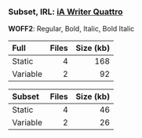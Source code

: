 ### Subset, IRL: [iA Writer Quattro](https://github.com/iaolo/iA-Fonts/tree/master/iA%20Writer%20Quattro)

**WOFF2**: Regular, Bold, Italic, Bold Italic

| Full | Files | Size (kb) |
|:---|---:|---:|
| Static | 4 | 168 |
| Variable | 2 | 92 |

| Subset | Files | Size (kb) |
|:---|---:|---:|
| Static | 4 | 46 |
| Variable | 2 | 26 |
